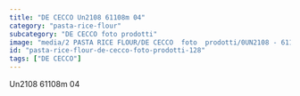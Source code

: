 ```yaml
---
title: "DE CECCO Un2108 61108m 04"
category: "pasta-rice-flour"
subcategory: "DE CECCO foto prodotti"
image: "media/2 PASTA RICE FLOUR/DE CECCO  foto  prodotti/0UN2108 - 61108M-04.jpg"
id: "pasta-rice-flour-de-cecco-foto-prodotti-128"
tags: ["DE CECCO"]
---
```


Un2108 61108m 04
